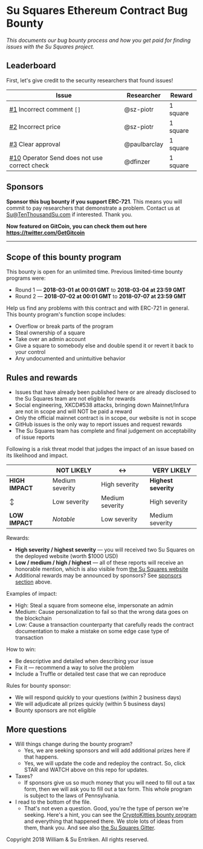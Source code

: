 # Su Squares Ethereum Contract Bug Bounty

*This documents our bug bounty process and how you get paid for finding issues with the Su Squares project.*

## Leaderboard

First, let's give credit to the security researchers that found issues!

| Issue                                                        | Researcher   | Reward   |
| ------------------------------------------------------------ | ------------ | -------- |
| [#1](https://github.com/su-squares/ethereum-contract/issues/1) Incorrect comment `[]` | @sz-piotr    | 1 square |
| [#2](https://github.com/su-squares/ethereum-contract/issues/2) Incorrect price | @sz-piotr    | 1 square |
| [#3](https://github.com/su-squares/ethereum-contract/issues/5) Clear approval | @paulbarclay | 1 square |
| [#10](https://github.com/su-squares/ethereum-contract/issues/10) Operator Send does not use correct check | @dfinzer     | 1 square |

## Sponsors

**Sponsor this bug bounty if you support ERC-721**. This means you will commit to pay researchers that demonstrate a problem. Contact us at Su@TenThousandSu.com if interested. Thank you.

**Now featured on GitCoin, you can check them out here https://twitter.com/GetGitcoin**

---

## Scope of this bounty program

This bounty is open for an unlimited time. Previous limited-time bounty programs were:

* Round 1 — **2018-03-01 at 00:01 GMT** to **2018-03-04 at 23:59 GMT**
* Round 2 — **2018-07-02 at 00:01 GMT** to **2018-07-07 at 23:59 GMT**

Help us find any problems with this contract and with ERC-721 in general. This bounty program's function scope includes:

- Overflow or break parts of the program
- Steal ownership of a square
- Take over an admin account
- Give a square to somebody else and double spend it or revert it back to your control
- Any undocumented and unintuitive behavior

## Rules and rewards

- Issues that have already been published here or are already disclosed to the Su Squares team are not eligible for rewards
- Social engineering, XKCD#538 attacks, bringing down Mainnet/Infura are not in scope and will NOT be paid a reward
- Only the official mainnet contract is in scope, our website is not in scope
- GitHub issues is the only way to report issues and request rewards
- The Su Squares team has complete and final judgement on acceptability of issue reports

Following is a risk threat model that judges the impact of an issue based on its likelihood and impact.

|                 | NOT LIKELY      | :left_right_arrow: | VERY LIKELY          |
| --------------- | --------------- | ------------------ | -------------------- |
| **HIGH IMPACT** | Medium severity | High severity      | **Highest severity** |
| :arrow_up_down: | Low severity    | Medium severity    | High severity        |
| **LOW IMPACT**  | *Notable*       | Low severity       | Medium severity      |

Rewards:

- **High severity / highest severity** — you will received two Su Squares on the deployed website (worth $1000 USD)
- **Low / medium / high / highest** — all of these reports will receive an honorable mention, which is also visible from [the Su Squares website](https://tenthousandsu.com)
- Additional rewards may be announced by sponsors? See [sponsors section](#sponsors) above.

Examples of impact:

- High: Steal a square from someone else, impersonate an admin
- Medium: Cause personalization to fail so that the wrong data goes on the blockchain
- Low: Cause a transaction counterparty that carefully reads the contract documentation to make a mistake on some edge case type of transaction

How to win:

- Be descriptive and detailed when describing your issue
- Fix it — recommend a way to solve the problem
- Include a Truffle or detailed test case that we can reproduce

Rules for bounty sponsor:

- We will respond quickly to your questions (within 2 business days)
- We will adjudicate all prizes quickly (within 5 business days)
- Bounty sponsors are not eligible

## More questions

- Will things change during the bounty program?
  - Yes, we are seeking sponsors and will add additional prizes here if that happens.
  - Yes, we will update the code and redeploy the contract. So, click STAR and WATCH above on this repo for updates.
- Taxes?
  - If sponsors give us so much money that you will need to fill out a tax form, then we will ask you to fill out a tax form. This whole program is subject to the laws of Pennsylvania.
- I read to the bottom of the file.
  - That's not even a question. Good, you're the type of person we're seeking. Here's a hint, you can see the [CryptoKitties bounty program](https://github.com/axiomzen/cryptokitties-bounty) and everything that happened there. We stole lots of ideas from them, thank you. And see also [the Su Squares Gitter](https://gitter.im/Su-Squares/Lobby#).

Copyright 2018 William & Su Entriken. All rights reserved.